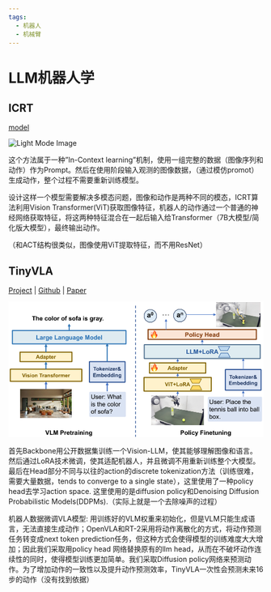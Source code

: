 ```yaml
---
tags:
  - 机器人
  - 机械臂
---
```


<style>
html.dark .light-mode {
  display: none;
}

html.dark .dark-mode {
  display: block;
}

html:not(.dark) .light-mode {
  display: block;
}

html:not(.dark) .dark-mode {
  display: none;
}
</style>

# LLM机器人学

## ICRT

[model](https://github.com/Max-Fu/icrt/tree/main?tab=readme-ov-file)

<div class="theme-image">
  <img src="./assets/ICRT.png" alt="Light Mode Image" class="light-mode">
  <img src="./assets/dark_ICRT.png" alt="Dark Mode Image" class="dark-mode">
</div>

这个方法属于一种”In-Context learning”机制，使用一组完整的数据（图像序列和动作）作为Prompt。然后在使用阶段输入观测的图像数据，（通过模仿promot）生成动作，整个过程不需要重新训练模型。

设计这样一个模型需要解决多模态问题，图像和动作是两种不同的模态，ICRT算法利用Vision Transformer(ViT)获取图像特征，机器人的动作通过一个普通的神经网络获取特征，将这两种特征混合在一起后输入给Transformer（7B大模型/简化版大模型），最终输出动作。

（和ACT结构很类似，图像使用ViT提取特征，而不用ResNet）

## TinyVLA

[Project](https://tiny-vla.github.io/) | [Github](https://github.com/lesjie-wen/tinyvla) | [Paper](https://arxiv.org/abs/2409.12514)

![img](assets/TinyVLA.png)

首先Backbone用公开数据集训练一个Vision-LLM，使其能够理解图像和语言。然后通过LoRA技术微调，使其适配机器人，并且微调不用重新训练整个大模型。
最后在Head部分不同与以往的action的discrete tokenization方法（训练很难，需要大量数据，tends to converge to a single state），这里使用了一种policy head去学习action space.
这里使用的是diffusion policy和Denoising Diffusion Probabilistic Models(DDPMs).（实际上就是一个去除噪声的过程）

机器人数据微调VLA模型: 用训练好的VLM权重来初始化，但是VLM只能生成语言，无法直接生成动作；OpenVLA和RT-2采用将动作离散化的方式，将动作预测任务转变成next token prediction任务，但这种方式会使得模型的训练难度大大增加；因此我们采取用policy head 网络替换原有的llm head，从而在不破坏动作连续性的同时，使得模型训练更加简单。我们采取Diffusion policy网络来预测动作。为了增加动作的一致性以及提升动作预测效率，TinyVLA一次性会预测未来16步的动作（没有找到依据）


